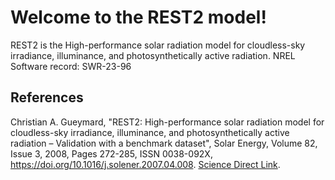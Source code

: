 # Welcome to the REST2 model!

REST2 is the High-performance solar radiation model for cloudless-sky
irradiance, illuminance, and photosynthetically active radiation. 
NREL Software record: SWR-23-96

## References
Christian A. Gueymard, "REST2: High-performance solar radiation model
for cloudless-sky irradiance, illuminance, and photosynthetically
active radiation – Validation with a benchmark dataset", Solar Energy,
Volume 82, Issue 3, 2008, Pages 272-285, ISSN 0038-092X,
https://doi.org/10.1016/j.solener.2007.04.008.
[Science Direct Link](http://www.sciencedirect.com/science/article/pii/S0038092X07000990).
